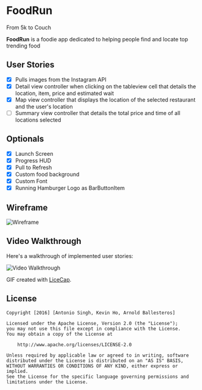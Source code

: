 # FoodRun
From 5k to Couch

**FoodRun** is a foodie app dedicated to helping people find and locate top trending food

## User Stories

- [X] Pulls images from the Instagram API
- [X] Detail view controller when clicking on the tableview cell that details the location, item, price and estimated wait
- [X] Map view controller that displays the location of the selected restaurant and the user's location
- [ ] Summary view controller that details the total price and time of all locations selected
## Optionals
- [X] Launch Screen
- [X] Progress HUD
- [X] Pull to Refresh
- [X] Custom food background
- [X] Custom Font
- [X] Running Hamburger Logo as BarButtonItem

## Wireframe
<img src='http://i.imgur.com/MFio9CA.jpg' title='Wireframe' width='' alt='Wireframe' />

## Video Walkthrough 

Here's a walkthrough of implemented user stories:

<img src='http://i.imgur.com/ND08Wk3.gif' title='Video Walkthrough' width='' alt='Video Walkthrough' />

GIF created with [LiceCap](http://www.cockos.com/licecap/).

## License

    Copyright [2016] [Antonio Singh, Kevin Ho, Arnold Ballesteros]

    Licensed under the Apache License, Version 2.0 (the "License");
    you may not use this file except in compliance with the License.
    You may obtain a copy of the License at

        http://www.apache.org/licenses/LICENSE-2.0

    Unless required by applicable law or agreed to in writing, software
    distributed under the License is distributed on an "AS IS" BASIS,
    WITHOUT WARRANTIES OR CONDITIONS OF ANY KIND, either express or implied.
    See the License for the specific language governing permissions and
    limitations under the License.
